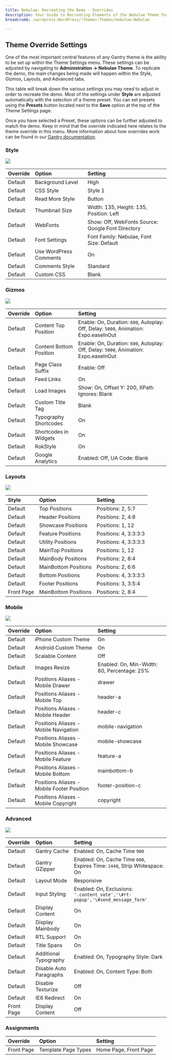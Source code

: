```yaml
---
title: Nebulae: Recreating the Demo - Overrides
description: Your Guide to Recreating Elements of the Nebulae Theme for WordPress
breadcrumb: /wordpress:WordPress/!themes:Themes/nebulae:Nebulae

---
```


Theme Override Settings
-----
One of the most important central features of any Gantry theme is the ability to be set up within the Theme Settings menu. These settings can be adjusted by navigating to **Administration -> Nebulae Theme**. To replicate the demo, the main changes being made will happen within the Style, Gizmos, Layouts, and Advanced tabs.

This table will break down the various settings you may need to adjust in order to recreate the demo. Most of the settings under **Style** are adjusted automatically with the selection of a theme preset. You can set presets using the **Presets** button located next to the **Save** option at the top of the Theme Settings page.

Once you have selected a Preset, these options can be further adjusted to match the demo. Keep in mind that the override indicated here relates to the theme override in this menu. More information about how overrides work can be found in our [Gantry documentation][override].

### Style

![][style]

| Override | Option                 | Setting                                           |  
| :------- | :--------------------- | :------------------------------------------------ |  
| Default  | Background Level       | High                                              |  
| Default  | CSS Style              | Style 1                                           |  
| Default  | Read More Style        | Button                                            |  
| Default  | Thumbnail Size         | Width: 135, Height: 135, Position: Left           |  
| Default  | WebFonts               | Show: Off, WebFonts Source: Google Font Directory |  
| Default  | Font Settings          | Font Family: Nebulae, Font Size: Default          |  
| Default  | Use WordPress Comments | On                                                |  
| Default  | Comments Style         | Standard                                          |  
| Default  | Custom CSS             | Blank                                             |  

### Gizmos

![][gizmos]

| Override | Option                  | Setting                                                                              |  
| :------- | :---------------------- | :----------------------------------------------------------------------------------- |  
| Default  | Content Top Position    | Enable: On, Duration: `600`, Autoplay: Off, Delay: `5000`, Animation: Expo.easeInOut |  
| Default  | Content Bottom Position | Enable: On, Duration: `600`, Autoplay: Off, Delay: `5000`, Animation: Expo.easeInOut |  
| Default  | Page Class Suffix       | Enable: Off                                                                          |  
| Default  | Feed Links              | On                                                                                   |  
| Default  | Load Images             | Show: On, Offset Y: 200, XPath Ignores: Blank                                        |  
| Default  | Custom Title Tag        | Blank                                                                                |  
| Default  | Typography Shortcodes   | On                                                                                   |  
| Default  | Shortcodes in Widgets   | On                                                                                   |  
| Default  | RokStyle                | On                                                                                   |  
| Default  | Google Analytics        | Enabled: Off, UA Code: Blank                                                         |  

### Layouts

![][layouts]

|   Style    |        Option        |        Setting        |
| :--------- | :------------------- | :-------------------- |
| Default    | Top Positions        | Positions: 2, 5:7     |
| Default    | Header Positions     | Positions: 2, 4:8     |
| Default    | Showcase Positions   | Positions: 1, 12      |
| Default    | Feature Positions    | Positions: 4, 3:3:3:3 |
| Default    | Utility Positions    | Positions: 4, 3:3:3:3 |
| Default    | MainTop Positions    | Positions: 1, 12      |
| Default    | MainBody Positions   | Positions: 2, 8:4     |
| Default    | MainBottom Positions | Positions: 2, 6:6     |
| Default    | Bottom Positions     | Positions: 4, 3:3:3:3 |
| Default    | Footer Positions     | Positions: 3, 3:5:4   |
| Front Page | MainBottom Positions | Positions: 2, 8:4     |


### Mobile

![][mobile]

| Override | Option                                     | Setting                                     |  
| :------- | :----------------------------------------- | :------------------------------------------ |  
| Default  | iPhone Custom Theme                        | On                                          |  
| Default  | Android Custom Theme                       | On                                          |  
| Default  | Scalable Content                           | Off                                         |  
| Default  | Images Resize                              | Enabled: On, Min-Width: 80, Percentage: 25% |  
| Default  | Positions Aliases - Mobile Drawer          | drawer                                      |  
| Default  | Positions Aliases - Mobile Top             | header-a                                    |  
| Default  | Positions Aliases - Mobile Header          | header-c                                    |  
| Default  | Positions Aliases - Mobile Navigation      | mobile-navigation                           |  
| Default  | Positions Aliases - Mobile Showcase        | mobile-showcase                             |  
| Default  | Positions Aliases - Mobile Feature         | feature-a                                   |  
| Default  | Positions Aliases - Mobile Bottom          | mainbottom-b                                |  
| Default  | Positions Aliases - Mobile Footer Position | footer-position-c                           |  
| Default  | Positions Aliases - Mobile Copyright       | copyright                                   |  

### Advanced

![][advanced]

| Override   | Option                  | Setting                                                                       |  
| :--------- | :---------------------- | :---------------------------------------------------------------------------- |  
| Default    | Gantry Cache            | Enabled: On, Cache Time `900`                                                 |  
| Default    | Gantry GZipper          | Enabled: On, Cache Time `600`, Expires Time: `1440`, Strip Whitespace: On     |  
| Default    | Layout Mode             | Responsive                                                                    |  
| Default    | Input Styling           | Enabled: On, Exclusions: `'.content_vote','\#rt-popup','\#send_message_form'` |  
| Default    | Display Content         | On                                                                            |  
| Default    | Display Mainbody        | On                                                                            |  
| Default    | RTL Support             | On                                                                            |  
| Default    | Title Spans             | On                                                                            |  
| Default    | Additional Typography   | Enabled: On, Typography Style: Dark                                           |  
| Default    | Disable Auto Paragraphs | Enabled: On, Content Type: Both                                               |  
| Default    | Disable Texturize       | Off                                                                           |  
| Default    | IE6 Redirect            | On                                                                            |  
| Front Page | Display Content         | Off                                                                           |  


### Assignments

| Override    | Option              | Setting               |
| :---------- | :----------         | :----------           |
| Front Page  | Template Page Types | Home Page, Front Page |

[override]: http://gantry-framework.org/documentation/wordpress/configure/
[advanced]: assets/setadvanced.jpeg
[layouts]: assets/setlayouts.jpeg
[gizmos]: assets/setgizmos.jpeg
[style]: assets/setstyle.jpeg
[mobile]: assets/setmobile.jpeg
